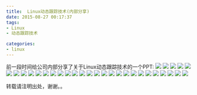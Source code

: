 ```yaml
---
title:  Linux动态跟踪技术(内部分享)
date: 2015-08-27 00:17:37
tags:
- Linux
- 动态跟踪技术

categories:
- linux
---
```



前一段时间给公司内部分享了关于Linux动态跟踪技术的一个PPT:
![](https://github.com/wangxuemin/myblog/blob/master/pic_bak/ebpf/perf-01.jpg?raw=true) 
![](https://github.com/wangxuemin/myblog/blob/master/pic_bak/ebpf/perf-02.jpg?raw=true) 
![](https://github.com/wangxuemin/myblog/blob/master/pic_bak/ebpf/perf-03.jpg?raw=true) 
![](https://github.com/wangxuemin/myblog/blob/master/pic_bak/ebpf/perf-04.jpg?raw=true) 
![](https://github.com/wangxuemin/myblog/blob/master/pic_bak/ebpf/perf-05.jpg?raw=true) 
![](https://github.com/wangxuemin/myblog/blob/master/pic_bak/ebpf/perf-06.jpg?raw=true) 
![](https://github.com/wangxuemin/myblog/blob/master/pic_bak/ebpf/perf-07.jpg?raw=true) 
![](https://github.com/wangxuemin/myblog/blob/master/pic_bak/ebpf/perf-08.jpg?raw=true) 
![](https://github.com/wangxuemin/myblog/blob/master/pic_bak/ebpf/perf-09.jpg?raw=true) 
![](https://github.com/wangxuemin/myblog/blob/master/pic_bak/ebpf/perf-10.jpg?raw=true) 
![](https://github.com/wangxuemin/myblog/blob/master/pic_bak/ebpf/perf-11.jpg?raw=true) 
![](https://github.com/wangxuemin/myblog/blob/master/pic_bak/ebpf/perf-12.jpg?raw=true) 
![](https://github.com/wangxuemin/myblog/blob/master/pic_bak/ebpf/perf-13.jpg?raw=true) 
![](https://github.com/wangxuemin/myblog/blob/master/pic_bak/ebpf/perf-14.jpg?raw=true) 
![](https://github.com/wangxuemin/myblog/blob/master/pic_bak/ebpf/perf-15.jpg?raw=true) 
![](https://github.com/wangxuemin/myblog/blob/master/pic_bak/ebpf/perf-16.jpg?raw=true) 
![](https://github.com/wangxuemin/myblog/blob/master/pic_bak/ebpf/perf-17.jpg?raw=true) 
![](https://github.com/wangxuemin/myblog/blob/master/pic_bak/ebpf/perf-18.jpg?raw=true) 
![](https://github.com/wangxuemin/myblog/blob/master/pic_bak/ebpf/perf-19.jpg?raw=true) 
![](https://github.com/wangxuemin/myblog/blob/master/pic_bak/ebpf/perf-20.jpg?raw=true) 
![](https://github.com/wangxuemin/myblog/blob/master/pic_bak/ebpf/perf-21.jpg?raw=true) 
![](https://github.com/wangxuemin/myblog/blob/master/pic_bak/ebpf/perf-22.jpg?raw=true) 
![](https://github.com/wangxuemin/myblog/blob/master/pic_bak/ebpf/perf-23.jpg?raw=true) 
![](https://github.com/wangxuemin/myblog/blob/master/pic_bak/ebpf/perf-24.jpg?raw=true) 
![](https://github.com/wangxuemin/myblog/blob/master/pic_bak/ebpf/perf-25.jpg?raw=true) 
![](https://github.com/wangxuemin/myblog/blob/master/pic_bak/ebpf/perf-26.jpg?raw=true) 
![](https://github.com/wangxuemin/myblog/blob/master/pic_bak/ebpf/perf-27.jpg?raw=true) 
![](https://github.com/wangxuemin/myblog/blob/master/pic_bak/ebpf/perf-28.jpg?raw=true) 
![](https://github.com/wangxuemin/myblog/blob/master/pic_bak/ebpf/perf-29.jpg?raw=true) 
![](https://github.com/wangxuemin/myblog/blob/master/pic_bak/ebpf/perf-30.jpg?raw=true) 


转载请注明出处，谢谢。。

